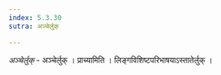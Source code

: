 ```yaml
---
index: 5.3.30
sutra: अञ्चेर्लुक्

---
```

_अञ्चेर्लुक्_ - अञ्चेर्लुक् । प्राच्यामिति । लिङ्गविशिष्टपरिभाषयाऽस्तातेर्लुक् ।